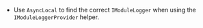 - Use `AsyncLocal` to find the correct `IModuleLogger` when using the `IModuleLoggerProvider` helper.